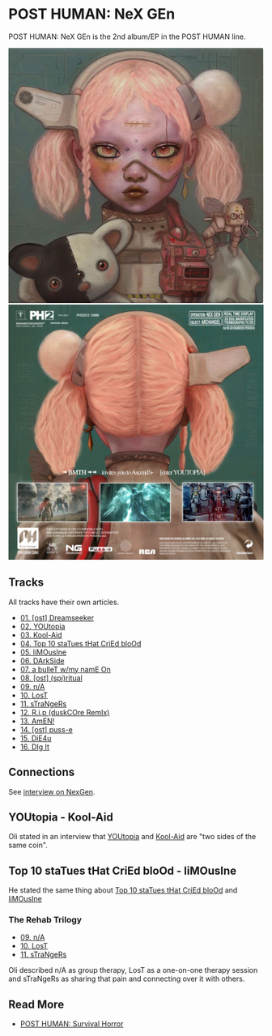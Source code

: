 # POST HUMAN: NeX GEn

POST HUMAN: NeX GEn is the 2nd album/EP in the POST HUMAN line. 

![album_cover.png](../../Resources/music/album_cover.png)
![nexgen_album2.jpg](../../Resources/music/nexgen_album2.jpg)

## Tracks

All tracks have their own articles.

- [01. [ost] Dreamseeker](song-dreamseeker)
- [02. YOUtopia](song-youtopia)
- [03. Kool-Aid](song-koolaid)
- [04. Top 10 staTues tHat CriEd bloOd](song-top10)
- [05. liMOusIne](song-limousine)
- [06. DArkSide](song-darkside)
- [07. a bulleT w/my namE On](song-abwmno)
- [08. [ost] (spi)ritual](song-spiritual)
- [09. n/A](song-na)
- [10. LosT](song-lost)
- [11. sTraNgeRs](song-strangers)
- [12. R.i.p (duskCOre RemIx)](song-rip)
- [13. AmEN!](song-amen)
- [14. [ost] puss-e](song-pusse)
- [15. DiE4u](song-die4u)
- [16. DIg It](song-digit)

## Connections

See [interview on NexGen](https://www.youtube.com/watch?v=wLAoyZ4geIA).

## YOUtopia - Kool-Aid

Oli stated in an interview that [YOUtopia](song-youtopia) and [Kool-Aid](song-koolaid) are 
"two sides of the same coin".

## Top 10 staTues tHat CriEd bloOd - liMOusIne

He stated the same thing about [Top 10 staTues tHat CriEd bloOd](song-top10) and 
[liMOusIne](song-limousine)

### The Rehab Trilogy

- [09. n/A](song-na)
- [10. LosT](song-lost)
- [11. sTraNgeRs](song-strangers)

Oli described n/A as group therapy, LosT as a one-on-one therapy session and sTraNgeRs as sharing that pain and 
connecting over it with others.

## Read More

- [POST HUMAN: Survival Horror](ph-survival-horror)